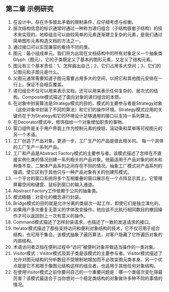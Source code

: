 ## 第二章 示例研究

1. 在设计中，存在许多彼此矛盾的限制条件，应仔细考虑与权衡。
2. 层次结构信息的标识通常时通过一种称为递归组合（子结构嵌套子结构）的技术来实现的。地柜组合可以由较简单的元素逐渐建立复杂的元素，是我们通过简单图形元素构造文档的方法之一。
3. 通过接口可以实现兼容的看待不同的类。
4. 图元：最小组成单元。我们将为出现在文档结构中的所有对象定义一个抽象类Glyph（图元）。它的子类既定义了基本的图形元素，又定义了结构元素。
5. 图元有三个基本责任：1、怎样画出自己；2、它们占用多大空间；3、它们的父图元和子图元是什么。
6. 父图元通常需要知道子图元需要占用多大的空间，以把它和其他图元安排在一行上，保证不会相互覆盖。
7. 递归组合不仅可以用来表示文档，还可以用来表示任何复杂的、层次式的结构。Composite模式描述了面向对象的递归组合的本质。
8. 在对象中封装算法是Strategy模式的目的，模式的主要参与者是Strategy对象（这些对象中封装了不同的算法）和它们的操作环境。Strategy模式应用的关键点在于为Strategy和它的环境设计足够通用的接口以支持一系列算法。
9. 在Decorator模式中，修饰指给一个对象增加职责的事物。
10. 窗口组件是关于用户界面上作为控制元素的按钮、滚动条和菜单等可视图元的另一个术语。
11. 工厂创造了产品对象。更进一步，工厂生产的产品是彼此相关的。 每一个具体的工厂生产一系列产品。
12. 工厂和产品是Abstract Factory模式的主要参与者。该模式描述了怎样在不直接实例化类的情况创建一系列相关的产品对象。他最适用于产品对象的树木和种类不变，二聚体产品系列之间存在不同的情况。抽象工厂模式对产品系列的强调，使它区别于其他只与一种产品对象有关的创建形模式。
13. 一个平台的窗口系统将多个互相重叠的窗口展示在一个点阵显示其上。它管理屏幕空间和键盘、鼠标到窗口的输入通道。
14. Abstract Factory工作依赖于公共的抽象类。
15. 模式精髓：对变化的概念进行封装。
16. Bridge模式的目的就是允许分离的类层次一起工作，即使它们是独立演化的。
17. 如果用户多次重复无意义的字体改变操作，他应该不比执行相同数目的撤回操作才可以返回到上一次有意义的操作。
18. Command模式描述了怎样封装请求，也描述了一致的发送请求的接口。
19. Iterator模式描述了那些支持访问和便利对象结构的技术，它不仅可用于组合结构，也可用于集合。该模式抽象了遍历算法，对客户隐藏了它所遍历对象的内部结构。
20. 术语访问者泛指在便利过程中“访问”被便利对象并做适当操作的一类对象。
21. Visitor模式：Visitor模式及其子类是该模式的主要参与者。Visitor模式描述了允许对图元结构的分析数目不受限制地增加而不必改变图元类本身。另一个优点就是它不局限于像图元结构这样的组合者，也适用于其他任何对象结构。
22. 在使用Visitor模式之前你要问自己的一个重要问题是：哪一个类层次变化得最厉害？该模式最适合于当你想对一个稳定类结构的对象做许多种不同的事情的情况。